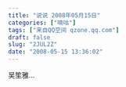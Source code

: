 ```yaml
---
title: "说说 2008年05月15日"
categories: ["嘀咕"]
tags: ["来自QQ空间 qzone.qq.com"]
draft: false
slug: "2JUL2Z"
date: "2008-05-15 13:36:02"
---
```


吴笙雅...
